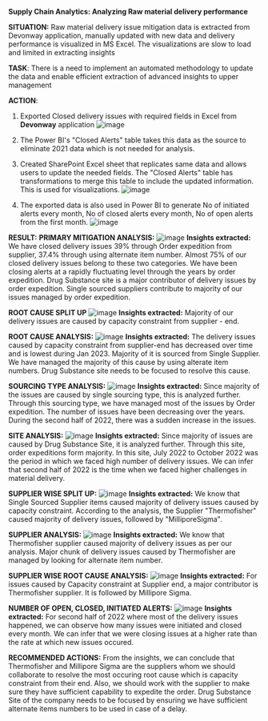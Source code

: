 **Supply Chain Analytics: Analyzing Raw material delivery performance**

**SITUATION:** Raw material delivery issue mitigation data is extracted from Devonway application, manually updated with new data and delivery performance is visualized in MS Excel. The visualizations are slow to load and limited in extracting insights

**TASK**: There is a need to implement an automated methodology to update the data and enable efficient extraction of advanced insights to upper management

**ACTION**:
1. Exported Closed delivery issues with required fields in Excel from **Devonway** application
  ![image](https://github.com/user-attachments/assets/6698e7b9-9ba9-4c31-8615-7b47eaa7cd33)

2. The Power BI's "Closed Alerts" table takes this data as the source to eliminate 2021 data which is not needed for analysis.

3. Created SharePoint Excel sheet that replicates same data and allows users to  update the needed fields. The "Closed Alerts" table has transformations to merge this table to include the updated information. This is used for visualizations.
   ![image](https://github.com/user-attachments/assets/23401a3f-5872-40f1-9ab7-b436062f7bcd)

4. The exported data is also used in Power BI to generate No of initiated alerts every month, No of closed alerts every month, No of open alerts from the first month.
   ![image](https://github.com/user-attachments/assets/5628b16c-d06e-493d-94ca-6e8cce350857)

**RESULT:**
**PRIMARY MITIGATION ANALYSIS:**
![image](https://github.com/user-attachments/assets/403dc69a-a97f-49f7-875b-a8104e8019d0)
**Insights extracted:** We have closed delivery issues 39% through Order expedition from supplier, 37.4% through using alternate item number. Almost 75% of our closed delivery issues belong to these two categories. We have been closing alerts at a rapidly fluctuating level through the years by order expedition. Drug Substance site is a major contributor of delivery issues by order expedition. Single sourced suppliers contribute to majority of our issues managed by order expedition.

**ROOT CAUSE SPLIT UP**
![image](https://github.com/user-attachments/assets/26f166b1-5059-4aa1-9d8a-6ecbff05c552)
**Insights extracted:** Majority of our delivery issues are caused by capacity constraint from supplier - end.

**ROOT CAUSE ANALYSIS:**
![image](https://github.com/user-attachments/assets/9acd0593-d680-45a0-933f-48ed75e84f63)
**Insights extracted:** The delivery issues caused by capacity constraint from supplier-end has decreased over time and is lowest during Jan 2023. Majority of it is sourced from Single Supplier. We have managed the majority of this cause by using alterate item numbers. Drug Substance site needs to be focused to resolve this cause.

**SOURCING TYPE ANALYSIS:**
![image](https://github.com/user-attachments/assets/f63edbb6-4f5d-46cd-96da-b19921b6e514)
**Insights extracted:**  Since majority of the issues are caused by single sourcing type, this is analyzed further. Through this sourcing type, we have managed most of the issues by Order expedition. The number of issues have been decreasing over the years. During the second half of 2022, there was a sudden increase in the issues.

**SITE ANALYSIS:**
![image](https://github.com/user-attachments/assets/cec9329b-7d95-4650-a69e-51551846da9e)
**Insights extracted:** Since majority of issues are caused by Drug Substance Site, it is analyzed further. Through this site, order expeditions form majority. In this site, July 2022 to October 2022 was the period in which we faced high number of delivery issues. We can infer that second half of 2022 is the time when we faced higher challenges in material delivery.

**SUPPLIER WISE SPLIT UP:**
![image](https://github.com/user-attachments/assets/595d05cd-d2b4-4f0c-98c0-dd6e5866b56e)
**Insights extracted:** We know that Single Sourced Supplier items caused majority of delivery issues caused by capacity constraint. According to the analysis, the Supplier "Thermofisher" caused majority of delivery issues, followed by "MilliporeSigma".

**SUPPLIER ANALYSIS:**
![image](https://github.com/user-attachments/assets/4ed1d98f-99d4-4cfe-9a58-530604828d7b)
**Insights extracted:** We know that Thermofisher supplier caused majority of delivery issues as per our analysis. Major chunk of delivery issues caused by Thermofisher are managed by looking for alternate item number. 

**SUPPLIER WISE ROOT CAUSE ANALYSIS:**
![image](https://github.com/user-attachments/assets/a441457c-73a9-4217-830d-e0968cf2ceaa)
**Insights extracted:** For issues caused by Capacity constraint at Supplier end, a major contributor is Thermofisher supplier. It is followed by Millipore Sigma.

**NUMBER OF OPEN, CLOSED, INITIATED ALERTS:**
![image](https://github.com/user-attachments/assets/b50a3553-5808-422a-a618-fb6584203dac)
**Insights extracted:** For second half of 2022 where most of the delivery issues happened, we can observe how many issues were initiated and closed every month. We can infer that we were closing issues at a higher rate than the rate at which new issues occured.

**RECOMMENDED ACTIONS:**
From the insights, we can conclude that Thermofisher and Millipore Sigma are the suppliers whom we should collaborate to resolve the most occuring root cause which is capacity constraint from their end. Also, we should work with the supplier to make sure they have sufficient capability to expedite the order. Drug Substance Site of the company needs to be focused by ensuring we have sufficient alternate items numbers to be used in case of a delay.














